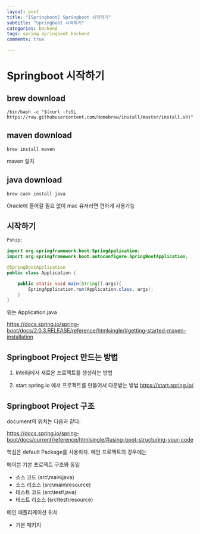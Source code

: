 ```yaml
---
layout: post
title: "[Springboot] Springboot 시작하기"
subtitle: "Springboot 시작하기"
categories: backend
tags: spring springboot backend
comments: true

---
```


# Springboot 시작하기

## brew download

```shell
/bin/bash -c "$(curl -fsSL https://raw.githubusercontent.com/Homebrew/install/master/install.sh)"

```



## maven download

```shell
brew install maven
```

maven 설치



## java download

```shell
brew cask install java
```

Oracle에 들어갈 필요 없이 mac 유저라면 편하게 사용가능



## 시작하기

```java
Pship;

import org.springframework.boot.SpringApplication;
import org.springframework.boot.autoconfigure.SpringBootApplication;

@SpringBootApplication
public class Application {

    public static void main(String[] args){
        SpringApplication.run(Application.class, args);
    }
}
```

위는 Application.java

https://docs.spring.io/spring-boot/docs/2.0.3.RELEASE/reference/htmlsingle/#getting-started-maven-installation



## Springboot Project 만드는 방법

1. Intellij에서 새로운 프로젝트를 생성하는 방법

2. start.spring.io 에서 프로젝트를 만들어서 다운받는 방법 
   https://start.spring.io/



## Springboot Project 구조

document의 위치는 다음과 같다.

https://docs.spring.io/spring-boot/docs/current/reference/htmlsingle/#using-boot-structuring-your-code

핵심은 default Package를 사용하자. 메인 프로젝트의 경우에는

메이븐 기본 프로젝트 구조와 동일 

- 소스 코드 (src\main\java)
- 소스 리소스 (src\main\resource) 
- 테스트 코드 (src\test\java) 
- 테스트 리소스 (src\test\resource) 

메인 애플리케이션 위치 

- 기본 패키지



